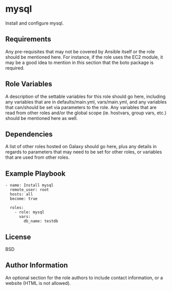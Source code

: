 mysql
=========

Install and configure mysql.

Requirements
------------

Any pre-requisites that may not be covered by Ansible itself or the role should be mentioned here. For instance, if the role uses the EC2 module, it may be a good idea to mention in this section that the boto package is required.

Role Variables
--------------

A description of the settable variables for this role should go here, including any variables that are in defaults/main.yml, vars/main.yml, and any variables that can/should be set via parameters to the role. Any variables that are read from other roles and/or the global scope (ie. hostvars, group vars, etc.) should be mentioned here as well.

Dependencies
------------

A list of other roles hosted on Galaxy should go here, plus any details in regards to parameters that may need to be set for other roles, or variables that are used from other roles.

Example Playbook
----------------
```
- name: Install mysql
  remote_user: root
  hosts: all
  become: true

  roles:
    - role: mysql
      vars:
        db_name: testdb
```
License
-------

BSD

Author Information
------------------

An optional section for the role authors to include contact information, or a website (HTML is not allowed).
